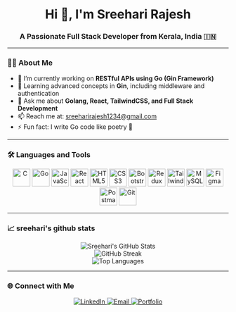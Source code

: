 <h1 align="center">Hi 👋, I'm Sreehari Rajesh</h1>
<h3 align="center">A Passionate Full Stack Developer from Kerala, India 🇮🇳</h3>

---

### 👨‍💻 About Me

- 🔭 I’m currently working on **RESTful APIs using Go (Gin Framework)**
- 🌱 Learning advanced concepts in **Gin**, including middleware and authentication
- 💬 Ask me about **Golang, React, TailwindCSS, and Full Stack Development**
- 📫 Reach me at: [sreeharirajesh1234@gmail.com](mailto:sreeharirajesh1234@gmail.com)
- ⚡ Fun fact: I write Go code like poetry 📝

---

### 🛠️ Languages and Tools

<p align="center">
  <img src="https://cdn.jsdelivr.net/gh/devicons/devicon/icons/c/c-original.svg" alt="C" width="40" height="40"/>
  <img src="https://cdn.jsdelivr.net/gh/devicons/devicon/icons/go/go-original.svg" alt="Go" width="40" height="40"/>
  <img src="https://cdn.jsdelivr.net/gh/devicons/devicon/icons/javascript/javascript-original.svg" alt="JavaScript" width="40" height="40"/>
  <img src="https://cdn.jsdelivr.net/gh/devicons/devicon/icons/react/react-original-wordmark.svg" alt="React" width="40" height="40"/>
  <img src="https://cdn.jsdelivr.net/gh/devicons/devicon/icons/html5/html5-original-wordmark.svg" alt="HTML5" width="40" height="40"/>
  <img src="https://cdn.jsdelivr.net/gh/devicons/devicon/icons/css3/css3-original-wordmark.svg" alt="CSS3" width="40" height="40"/>
  <img src="https://cdn.jsdelivr.net/gh/devicons/devicon/icons/bootstrap/bootstrap-original-wordmark.svg" alt="Bootstrap" width="40" height="40"/>
  <img src="https://cdn.jsdelivr.net/gh/devicons/devicon/icons/redux/redux-original.svg" alt="Redux" width="40" height="40"/>
  <img src="https://www.vectorlogo.zone/logos/tailwindcss/tailwindcss-icon.svg" alt="TailwindCSS" width="40" height="40"/>
  <img src="https://cdn.jsdelivr.net/gh/devicons/devicon/icons/mysql/mysql-original-wordmark.svg" alt="MySQL" width="40" height="40"/>
  <img src="https://www.vectorlogo.zone/logos/figma/figma-icon.svg" alt="Figma" width="40" height="40"/>
  <img src="https://www.vectorlogo.zone/logos/getpostman/getpostman-icon.svg" alt="Postman" width="40" height="40"/>
  <img src="https://www.vectorlogo.zone/logos/git-scm/git-scm-icon.svg" alt="Git" width="40" height="40"/>
</p>

---

### 📈 sreehari's github stats

<p align="center">
  <img src="https://github-readme-stats.vercel.app/api?username=sreehari&show_icons=true&theme=tokyonight&title_color=58a6ff&hide_title=false&count_private=true&custom_title=sreehari's%20github%20stats" alt="Sreehari's GitHub Stats" />
  <br/>
  <img src="https://github-readme-streak-stats.herokuapp.com/?user=sreehari&theme=tokyonight" alt="GitHub Streak" />
  <br/>
  <img src="https://github-readme-stats.vercel.app/api/top-langs/?username=sreehari&layout=compact&theme=tokyonight" alt="Top Languages" />
</p>

---

### 🌐 Connect with Me

<p align="center">
  <a href="https://www.linkedin.com/in/sreeharirajesh05/" target="_blank">
    <img src="https://img.shields.io/badge/LinkedIn-blue?logo=linkedin&logoColor=white&style=for-the-badge" alt="LinkedIn" />
  </a>
  <a href="mailto:sreeharirajesh1234@gmail.com">
    <img src="https://img.shields.io/badge/Email-D14836?logo=gmail&logoColor=white&style=for-the-badge" alt="Email" />
  </a>
  <a href="https://sreehari.github.io" target="_blank">
    <img src="https://img.shields.io/badge/Portfolio-000000?logo=githubpages&logoColor=white&style=for-the-badge" alt="Portfolio" />
  </a>
</p>
